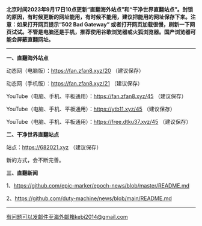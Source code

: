 **北京时间2023年9月17日10点更新“直翻海外站点”和“干净世界直翻站点”。封锁的原因，有时候更新的网址能用，有时候不能用，建议把能用的网址保存下来。注意：如果打开网页提示“502 Bad Gateway” 或者打开网页加载很慢，刷新一下网页试试。不管是电脑还是手机，推荐使用谷歌浏览器或火狐浏览器。国产浏览器可能会屏蔽直翻网址。**

***

**一、直翻海外站点**

动态网（电脑版）：https://fan.zfan8.xyz/20 （建议保存）

动态网（手机版）：https://fan.zfan8.xyz/21 （建议保存）

YouTube（电脑、手机、平板通用）：https://fan.zfan8.xyz/45 （建议保存）

YouTube（电脑、手机、平板通用）：https://ytb11.xyz/45 （建议保存）

YouTube（电脑、手机、平板通用）：https://free.dtku37.xyz/45 （建议保存）

**二、干净世界直翻站点**

站点：https://682021.xyz （建议保存）

新的方式，会不断完善。

**三、直翻新闻**

1、https://github.com/epic-marker/epoch-news/blob/master/README.md

2、https://github.com/duty-machine/news/blob/main/README.md

***


有问题可以发邮件至海外邮箱kebi2014@gmail.com